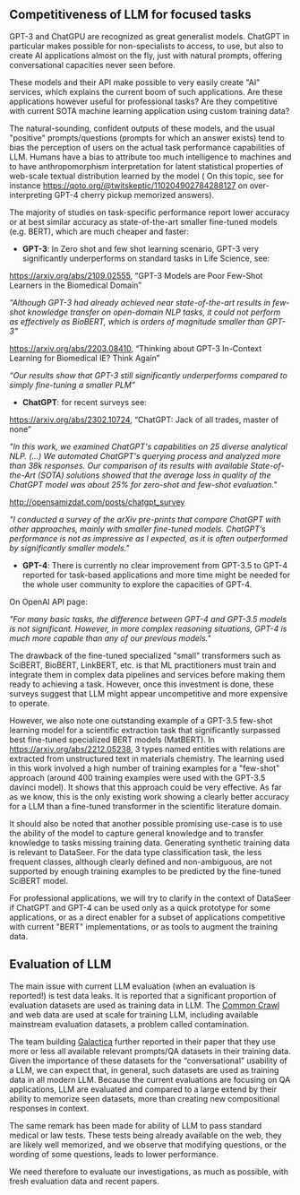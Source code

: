 ## Competitiveness of LLM for focused tasks

GPT-3 and ChatGPU are recognized as great generalist models. ChatGPT in particular makes possible for non-specialists to access, to use, but also to create AI applications almost on the fly, just with natural prompts, offering conversational capacities never seen before. 

These models and their API make possible to very easily create "AI" services, which explains the current boom of such applications. Are these applications however useful for professional tasks? Are they competitive with current SOTA machine learning application using custom training data?   

The natural-sounding, confident outputs of these models, and the usual "positive" prompts/questions (prompts for which an answer exists) tend to bias the perception of users on the actual task performance capabilities of LLM. Humans have a bias to attribute too much intelligence to machines and to have anthropomorphism interpretation for latent statistical properties of web-scale textual distribution learned by the model (  On this topic, see for instance <https://qoto.org/@twitskeptic/110204902784288127> on over-interpreting GPT-4 cherry pickup memorized answers). 

The majority of studies on task-specific performance report lower accuracy or at best similar accuracy as state-of-the-art smaller fine-tuned models (e.g. BERT), which are much cheaper and faster:

- **GPT-3**: In Zero shot and few shot learning scenario, GPT-3 very significantly underperforms on standard tasks in Life Science, see:

<https://arxiv.org/abs/2109.02555>, “GPT-3 Models are Poor Few-Shot Learners in the Biomedical Domain” 

*"Although GPT-3 had already achieved near state-of-the-art results in few-shot knowledge transfer on open-domain NLP tasks, it could not perform as effectively as BioBERT, which is orders of magnitude smaller than GPT-3"*

<https://arxiv.org/abs/2203.08410>, “Thinking about GPT-3 In-Context Learning for Biomedical IE? Think Again”

*“Our results show that GPT-3 still significantly underperforms compared to simply fine-tuning a smaller PLM”*

- **ChatGPT**: for recent surveys see:

<https://arxiv.org/abs/2302.10724>, “ChatGPT: Jack of all trades, master of none” 

*"In this work, we examined ChatGPT's capabilities on 25 diverse analytical NLP. (...) We automated ChatGPT's querying process and analyzed more than 38k responses. Our comparison of its results with available State-of-the-Art (SOTA) solutions showed that the average loss in quality of the ChatGPT model was about 25% for zero-shot and few-shot evaluation."*

<http://opensamizdat.com/posts/chatgpt_survey> 

*"I conducted a survey of the arXiv pre-prints that compare ChatGPT with other approaches, mainly with smaller fine-tuned models. ChatGPT’s performance is not as impressive as I expected, as it is often outperformed by significantly smaller models."*

- **GPT-4**: There is currently no clear improvement from GPT-3.5 to GPT-4 reported for task-based applications and more time might be needed for the whole user community to explore the capacities of GPT-4. 

On OpenAI API page: 

*"For many basic tasks, the difference between GPT-4 and GPT-3.5 models is not significant. However, in more complex reasoning situations, GPT-4 is much more capable than any of our previous models."*

The drawback of the fine-tuned specialized "small" transformers such as SciBERT, BioBERT, LinkBERT, etc. is that ML practitioners must train and integrate them in complex data pipelines and services before making them ready to achieving a task. However, once this investment is done, these surveys suggest that LLM might appear uncompetitive and more expensive to operate. 

However, we also note one outstanding example of a GPT-3.5 few-shot learning model for a scientific extraction task that significantly surpassed best fine-tuned specialized BERT models (MatBERT). In <https://arxiv.org/abs/2212.05238>, 3 types named entities with relations are extracted from unstructured text in materials chemistry. The learning used in this work involved a high number of training examples for a "few-shot" approach (around 400 training examples were used with the GPT-3.5 davinci model). It shows that this approach could be very effective. As far as we know, this is the only existing work showing a clearly better accuracy for a LLM than a fine-tuned transformer in the scientific literature domain. 

It should also be noted that another possible promising use-case is to use the ability of the model to capture general knowledge and to transfer knowledge to tasks missing training data. Generating synthetic training data is relevant to DataSeer. For the data type classification task, the less frequent classes, although clearly defined and non-ambiguous, are not supported by enough training examples to be predicted by the fine-tuned SciBERT model. 

For professional applications, we will try to clarify in the context of DataSeer if ChatGPT and GPT-4 can be used only as a quick prototype for some applications, or as a direct enabler for a subset of applications competitive with current "BERT" implementations, or as tools to augment the training data.


## Evaluation of LLM

The main issue with current LLM evaluation (when an evaluation is reported!) is test data leaks. It is reported that a significant proportion of evaluation datasets are used as training data in LLM. The [Common Crawl](https://commoncrawl.org) and web data are used at scale for training LLM, including available mainstream evaluation datasets, a problem called contamination. 

The team building [Galactica](https://github.com/paperswithcode/galai) further reported in their paper that they use more or less all available relevant prompts/QA datasets in their training data. Given the importance of these datasets for the “conversational” usability of a LLM, we can expect that, in general, such datasets are used as training data in all modern LLM. Because the current evaluations are focusing on QA applications, LLM are evaluated and compared to a large extend by their ability to memorize seen datasets, more than creating new compositional responses in context.

The same remark has been made for ability of LLM to pass standard medical or law tests. These tests being already available on the web, they are likely well memorized, and we observe that modifying questions, or the wording of some questions, leads to lower performance. 

We need therefore to evaluate our investigations, as much as possible, with fresh evaluation data and recent papers.

